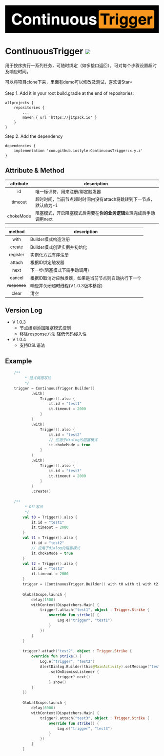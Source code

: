 ![](https://github.com/iostyle/ImageRepo/blob/master/icon_continuous_trigger.png)
# ContinuousTrigger [![](https://jitpack.io/v/iostyle/ContinuousTrigger.svg)](https://jitpack.io/#iostyle/ContinuousTrigger)
用于按序执行一系列任务，可随时绑定（如多接口返回），可对每个步骤设置超时及响应时间。 

可以将项目clone下来，里面有demo可以修改及测试，喜欢请Star⭐️

Step 1. Add it in your root build.gradle at the end of repositories:

	allprojects {
		repositories {
			...
			maven { url 'https://jitpack.io' }
		}
	}
Step 2. Add the dependency

	dependencies {
		implementation 'com.github.iostyle:ContinuousTrigger:x.y.z'
	}
  
## Attribute & Method
|attribute|description|
|:--:|--|
|id|唯一标识符，用来注册/绑定触发器|
|timeout|超时时间，当前节点超时时间内没有attach将跳转到下一节点，默认值为-1|
|chokeMode|阻塞模式，开启阻塞模式后需要在**你的业务逻辑**处理完成后手动调用next|

|method|description|
|:--:|--|
|with|Builder模式构造注册|
|create|Builder模式创建实例并初始化|
|register|实例化方式有序注册|
|attach|根据ID绑定触发器|
|next|下一步(阻塞模式下需手动调用)|
|cancel|根据ID取消对应触发器，如果是当前节点则自动执行下一个|
|~~response~~|~~响应并关闭超时线程~~(V1.0.3版本移除)|
|clear|清空|

## Version Log
* V 1.0.3 
   - 节点级别添加阻塞模式控制 
   - 移除response方法 降低代码侵入性
* V 1.0.4
   - 支持DSL语法

## Example
```kotlin
	/**
         * 链式调用写法
         */
	trigger = ContinuousTrigger.Builder()
            .with(
                Trigger().also {
                    it.id = "test1"
                    it.timeout = 2000
                }
            )
            .with(
                Trigger().also {
                    it.id = "test2"
                    // 应用于dialog的阻塞模式
                    it.chokeMode = true
                }
            )
            .with(
                Trigger().also {
                    it.id = "test3"
                    it.timeout = 2000
                }
            )
            .create()
	    
	/**
         * DSL写法
         */
        val t0 = Trigger().also {
            it.id = "test1"
            it.timeout = 2000
        }
        val t1 = Trigger().also {
            it.id = "test2"
            // 应用于dialog的阻塞模式
            it.chokeMode = true
        }
        val t2 = Trigger().also {
            it.id = "test3"
            it.timeout = 2000
        }
        trigger = (ContinuousTrigger.Builder() with t0 with t1 with t2).create()

        GlobalScope.launch {
            delay(1500)
            withContext(Dispatchers.Main) {
                trigger?.attach("test1", object : Trigger.Strike {
                    override fun strike() {
                        Log.e("trigger", "test1")
                    }
                })
            }
        }

        trigger?.attach("test2", object : Trigger.Strike {
            override fun strike() {
                Log.e("trigger", "test2")
                AlertDialog.Builder(this@MainActivity).setMessage("test2")
                    .setOnDismissListener {
                        trigger?.next()
                    }.show()
            }
        })

        GlobalScope.launch {
            delay(6000)
            withContext(Dispatchers.Main) {
                trigger?.attach("test3", object : Trigger.Strike {
                    override fun strike() {
                        Log.e("trigger", "test3")
                    }
                })
            }
        }
```
